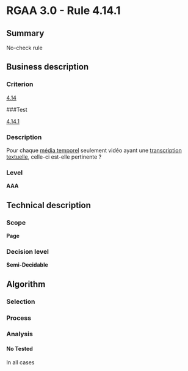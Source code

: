 # RGAA 3.0 -  Rule 4.14.1

## Summary

No-check rule

## Business description

### Criterion

[4.14](http://references.modernisation.gouv.fr/referentiel-technique-0#crit-4-14)

###Test

[4.14.1](http://references.modernisation.gouv.fr/referentiel-technique-0#test-4-14-1)

### Description

Pour chaque <a href="http://references.modernisation.gouv.fr/referentiel-technique-0#mMediaTemp">m&eacute;dia temporel</a> seulement vid&eacute;o ayant une <a href="http://references.modernisation.gouv.fr/referentiel-technique-0#mTranscriptTextuel">transcription textuelle</a>, celle-ci est-elle pertinente ?

### Level

**AAA**

## Technical description

### Scope

**Page**

### Decision level

**Semi-Decidable**

## Algorithm

### Selection

### Process

### Analysis

#### No Tested 

In all cases
